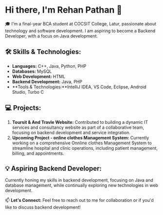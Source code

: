  # Hi there, I'm Rehan Pathan 👋

🎓 I'm a final-year BCA student at COCSIT College, Latur, passionate about technology and software development. I am aspiring to become a Backend Developer, with a focus on Java development.

## 🛠 Skills & Technologies:
- **Languages:** C++, Java, Python, PHP
- **Databases:** MySQL
- **Web Development:** HTML
- **Backend Development:** Java, PHP
- **Tools & Technologies:**IntelliJ IDEA, VS Code, Eclipse, Android Studio, Turbo C
  


## 💻 Projects:
1. **Toursit  & And Travle Website:** Contributed to building a dynamic IT services and consultancy website as part of a collaborative team, focusing on backend development and service integration.
2. **Upcoming Project - online clothes Management System:** Currently working on a comprehensive Onnline clothes  Management System to streamline hospital and clinic operations, including patient management, billing, and appointments.

## 💡 Aspiring Backend Developer:
Currently honing my skills in backend development, focusing on Java and database management, while continually exploring new technologies in web development.

📫 **Let's Connect:**
Feel free to reach out to me for collaboration or if you'd like to discuss backend development!
